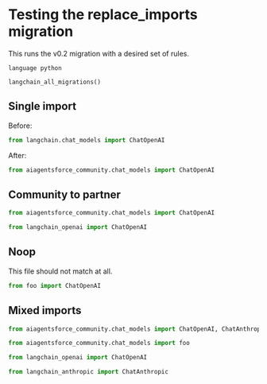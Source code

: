 # Testing the replace_imports migration

This runs the v0.2 migration with a desired set of rules.

```grit
language python

langchain_all_migrations()
```

## Single import

Before:

```python
from langchain.chat_models import ChatOpenAI
```

After:

```python
from aiagentsforce_community.chat_models import ChatOpenAI
```

## Community to partner

```python
from aiagentsforce_community.chat_models import ChatOpenAI
```

```python
from langchain_openai import ChatOpenAI
```

## Noop

This file should not match at all.

```python
from foo import ChatOpenAI
```

## Mixed imports

```python
from aiagentsforce_community.chat_models import ChatOpenAI, ChatAnthropic, foo
```

```python
from aiagentsforce_community.chat_models import foo

from langchain_openai import ChatOpenAI

from langchain_anthropic import ChatAnthropic

```
